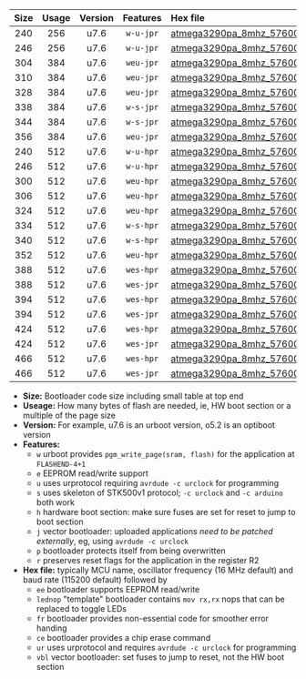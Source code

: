 |Size|Usage|Version|Features|Hex file|
|:-:|:-:|:-:|:-:|:--|
|240|256|u7.6|`w-u-jpr`|[atmega3290pa_8mhz_57600bps_ur_vbl.hex](https://raw.githubusercontent.com/stefanrueger/urboot/main/atmega3290pa_8mhz_57600bps_ur_vbl.hex)|
|246|256|u7.6|`w-u-jpr`|[atmega3290pa_8mhz_57600bps_lednop_ur_vbl.hex](https://raw.githubusercontent.com/stefanrueger/urboot/main/atmega3290pa_8mhz_57600bps_lednop_ur_vbl.hex)|
|304|384|u7.6|`weu-jpr`|[atmega3290pa_8mhz_57600bps_ee_ur_vbl.hex](https://raw.githubusercontent.com/stefanrueger/urboot/main/atmega3290pa_8mhz_57600bps_ee_ur_vbl.hex)|
|310|384|u7.6|`weu-jpr`|[atmega3290pa_8mhz_57600bps_ee_lednop_ur_vbl.hex](https://raw.githubusercontent.com/stefanrueger/urboot/main/atmega3290pa_8mhz_57600bps_ee_lednop_ur_vbl.hex)|
|328|384|u7.6|`weu-jpr`|[atmega3290pa_8mhz_57600bps_ee_lednop_fr_ur_vbl.hex](https://raw.githubusercontent.com/stefanrueger/urboot/main/atmega3290pa_8mhz_57600bps_ee_lednop_fr_ur_vbl.hex)|
|338|384|u7.6|`w-s-jpr`|[atmega3290pa_8mhz_57600bps_vbl.hex](https://raw.githubusercontent.com/stefanrueger/urboot/main/atmega3290pa_8mhz_57600bps_vbl.hex)|
|344|384|u7.6|`w-s-jpr`|[atmega3290pa_8mhz_57600bps_lednop_vbl.hex](https://raw.githubusercontent.com/stefanrueger/urboot/main/atmega3290pa_8mhz_57600bps_lednop_vbl.hex)|
|356|384|u7.6|`weu-jpr`|[atmega3290pa_8mhz_57600bps_ee_lednop_fr_ce_ur_vbl.hex](https://raw.githubusercontent.com/stefanrueger/urboot/main/atmega3290pa_8mhz_57600bps_ee_lednop_fr_ce_ur_vbl.hex)|
|240|512|u7.6|`w-u-hpr`|[atmega3290pa_8mhz_57600bps_ur.hex](https://raw.githubusercontent.com/stefanrueger/urboot/main/atmega3290pa_8mhz_57600bps_ur.hex)|
|246|512|u7.6|`w-u-hpr`|[atmega3290pa_8mhz_57600bps_lednop_ur.hex](https://raw.githubusercontent.com/stefanrueger/urboot/main/atmega3290pa_8mhz_57600bps_lednop_ur.hex)|
|300|512|u7.6|`weu-hpr`|[atmega3290pa_8mhz_57600bps_ee_ur.hex](https://raw.githubusercontent.com/stefanrueger/urboot/main/atmega3290pa_8mhz_57600bps_ee_ur.hex)|
|306|512|u7.6|`weu-hpr`|[atmega3290pa_8mhz_57600bps_ee_lednop_ur.hex](https://raw.githubusercontent.com/stefanrueger/urboot/main/atmega3290pa_8mhz_57600bps_ee_lednop_ur.hex)|
|324|512|u7.6|`weu-hpr`|[atmega3290pa_8mhz_57600bps_ee_lednop_fr_ur.hex](https://raw.githubusercontent.com/stefanrueger/urboot/main/atmega3290pa_8mhz_57600bps_ee_lednop_fr_ur.hex)|
|334|512|u7.6|`w-s-hpr`|[atmega3290pa_8mhz_57600bps.hex](https://raw.githubusercontent.com/stefanrueger/urboot/main/atmega3290pa_8mhz_57600bps.hex)|
|340|512|u7.6|`w-s-hpr`|[atmega3290pa_8mhz_57600bps_lednop.hex](https://raw.githubusercontent.com/stefanrueger/urboot/main/atmega3290pa_8mhz_57600bps_lednop.hex)|
|352|512|u7.6|`weu-hpr`|[atmega3290pa_8mhz_57600bps_ee_lednop_fr_ce_ur.hex](https://raw.githubusercontent.com/stefanrueger/urboot/main/atmega3290pa_8mhz_57600bps_ee_lednop_fr_ce_ur.hex)|
|388|512|u7.6|`wes-hpr`|[atmega3290pa_8mhz_57600bps_ee.hex](https://raw.githubusercontent.com/stefanrueger/urboot/main/atmega3290pa_8mhz_57600bps_ee.hex)|
|388|512|u7.6|`wes-jpr`|[atmega3290pa_8mhz_57600bps_ee_vbl.hex](https://raw.githubusercontent.com/stefanrueger/urboot/main/atmega3290pa_8mhz_57600bps_ee_vbl.hex)|
|394|512|u7.6|`wes-hpr`|[atmega3290pa_8mhz_57600bps_ee_lednop.hex](https://raw.githubusercontent.com/stefanrueger/urboot/main/atmega3290pa_8mhz_57600bps_ee_lednop.hex)|
|394|512|u7.6|`wes-jpr`|[atmega3290pa_8mhz_57600bps_ee_lednop_vbl.hex](https://raw.githubusercontent.com/stefanrueger/urboot/main/atmega3290pa_8mhz_57600bps_ee_lednop_vbl.hex)|
|424|512|u7.6|`wes-hpr`|[atmega3290pa_8mhz_57600bps_ee_lednop_fr.hex](https://raw.githubusercontent.com/stefanrueger/urboot/main/atmega3290pa_8mhz_57600bps_ee_lednop_fr.hex)|
|424|512|u7.6|`wes-jpr`|[atmega3290pa_8mhz_57600bps_ee_lednop_fr_vbl.hex](https://raw.githubusercontent.com/stefanrueger/urboot/main/atmega3290pa_8mhz_57600bps_ee_lednop_fr_vbl.hex)|
|466|512|u7.6|`wes-hpr`|[atmega3290pa_8mhz_57600bps_ee_lednop_fr_ce.hex](https://raw.githubusercontent.com/stefanrueger/urboot/main/atmega3290pa_8mhz_57600bps_ee_lednop_fr_ce.hex)|
|466|512|u7.6|`wes-jpr`|[atmega3290pa_8mhz_57600bps_ee_lednop_fr_ce_vbl.hex](https://raw.githubusercontent.com/stefanrueger/urboot/main/atmega3290pa_8mhz_57600bps_ee_lednop_fr_ce_vbl.hex)|

- **Size:** Bootloader code size including small table at top end
- **Useage:** How many bytes of flash are needed, ie, HW boot section or a multiple of the page size
- **Version:** For example, u7.6 is an urboot version, o5.2 is an optiboot version
- **Features:**
  + `w` urboot provides `pgm_write_page(sram, flash)` for the application at `FLASHEND-4+1`
  + `e` EEPROM read/write support
  + `u` uses urprotocol requiring `avrdude -c urclock` for programming
  + `s` uses skeleton of STK500v1 protocol; `-c urclock` and `-c arduino` both work
  + `h` hardware boot section: make sure fuses are set for reset to jump to boot section
  + `j` vector bootloader: uploaded applications *need to be patched externally*, eg, using `avrdude -c urclock`
  + `p` bootloader protects itself from being overwritten
  + `r` preserves reset flags for the application in the register R2
- **Hex file:** typically MCU name, oscillator frequency (16 MHz default) and baud rate (115200 default) followed by
  + `ee` bootloader supports EEPROM read/write
  + `lednop` "template" bootloader contains `mov rx,rx` nops that can be replaced to toggle LEDs
  + `fr` bootloader provides non-essential code for smoother error handing
  + `ce` bootloader provides a chip erase command
  + `ur` uses urprotocol and requires `avrdude -c urclock` for programming
  + `vbl` vector bootloader: set fuses to jump to reset, not the HW boot section
